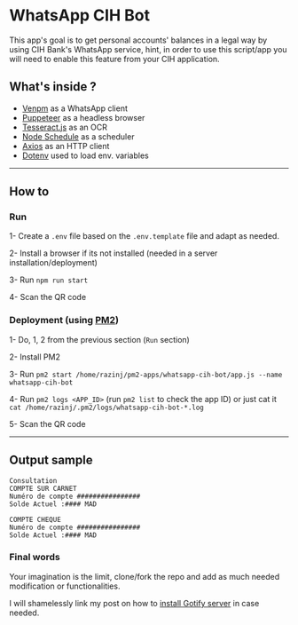 # WhatsApp CIH Bot

This app's goal is to get personal accounts' balances in a legal way by using CIH Bank's WhatsApp service, hint, in order to use this script/app you will need to enable this feature from your CIH application.

## What's inside ?

- [Venpm](https://github.com/orkestral/venom) as a WhatsApp client
- [Puppeteer](https://github.com/puppeteer/puppeteer) as a headless browser
- [Tesseract.js](https://github.com/naptha/tesseract.js) as an OCR
- [Node Schedule](https://github.com/node-schedule/node-schedule) as a scheduler
- [Axios](https://github.com/axios/axios) as an HTTP client
- [Dotenv](https://github.com/motdotla/dotenv) used to load env. variables

---

## How to

### **Run**

1- Create a `.env` file based on the `.env.template` file and adapt as needed.

2- Install a browser if its not installed (needed in a server installation/deployment)

3- Run `npm run start`

4- Scan the QR code

### **Deployment** (using [PM2](https://github.com/Unitech/pm2))

1- Do, 1, 2 from the previous section (`Run` section)

2- Install PM2

3- Run `pm2 start /home/razinj/pm2-apps/whatsapp-cih-bot/app.js --name whatsapp-cih-bot`

4- Run `pm2 logs <APP_ID>` (run `pm2 list` to check the app ID) or just cat it `cat /home/razinj/.pm2/logs/whatsapp-cih-bot-*.log`

5- Scan the QR code

---

## Output sample

```text
Consultation
COMPTE SUR CARNET
Numéro de compte ################
Solde Actuel :#### MAD

COMPTE CHEQUE
Numéro de compte ################
Solde Actuel :#### MAD
```

### Final words

Your imagination is the limit, clone/fork the repo and add as much needed modification or functionalities.

I will shamelessly link my post on how to [install Gotify server](https://razinj.dev/how-to-install-gotify-docker-compose/) in case needed.
